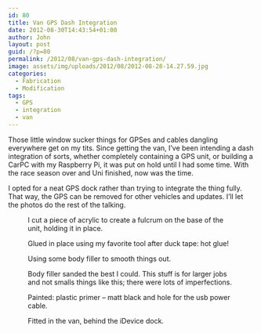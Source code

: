 ```yaml
---
id: 80
title: Van GPS Dash Integration
date: 2012-08-30T14:43:54+01:00
author: John
layout: post
guid: /?p=80
permalink: /2012/08/van-gps-dash-integration/
image: assets/img/uploads/2012/08/2012-08-28-14.27.59.jpg
categories:
  - Fabrication
  - Modification
tags:
  - GPS
  - integration
  - van
---
```

Those little window sucker things for GPSes and cables dangling everywhere get on my tits. Since getting the van, I&#8217;ve been intending a dash integration of sorts, whether completely containing a GPS unit, or building a CarPC with my Raspberry Pi, it was put on hold until I had some time. With the race season over and Uni finished, now was the time.

I opted for a neat GPS dock rather than trying to integrate the thing fully. That way, the GPS can be removed for other vehicles and updates. I&#8217;ll let the photos do the rest of the talking.

<figure class='gallery-item'> 
<img src="/assets/img/uploads/2012/08/2012-08-28-14.27.59.jpg" class="attachment-thumbnail size-thumbnail" alt="" loading="lazy" aria-describedby="gallery-2-81" />
<figcaption class='wp-caption-text gallery-caption' id='gallery-2-81'> I cut a piece of acrylic to create a fulcrum on the base of the unit, holding it in place. </figcaption></figure><figure class='gallery-item'> 

<img src="/assets/img/uploads/2012/08/2012-08-28-14.49.17.jpg" class="attachment-thumbnail size-thumbnail" alt="" loading="lazy" aria-describedby="gallery-2-82" />
<figcaption class='wp-caption-text gallery-caption' id='gallery-2-82'> Glued in place using my favorite tool after duck tape: hot glue! </figcaption></figure><figure class='gallery-item'> 

<img src="/assets/img/uploads/2012/08/2012-08-28-15.10.50.jpg" class="attachment-thumbnail size-thumbnail" alt="" loading="lazy" aria-describedby="gallery-2-83" />
<figcaption class='wp-caption-text gallery-caption' id='gallery-2-83'> Using some body filler to smooth things out. </figcaption></figure><figure class='gallery-item'> 

<img src="/assets/img/uploads/2012/08/2012-08-28-16.20.09.jpg" class="attachment-thumbnail size-thumbnail" alt="" loading="lazy" aria-describedby="gallery-2-84" />
<figcaption class='wp-caption-text gallery-caption' id='gallery-2-84'> Body filler sanded the best I could. This stuff is for larger jobs and not smalls things like this; there were lots of imperfections. </figcaption></figure><figure class='gallery-item'> 

<img src="/assets/img/uploads/2012/08/2012-08-30-13.40.21.jpg" class="attachment-thumbnail size-thumbnail" alt="" loading="lazy" aria-describedby="gallery-2-85" />
<figcaption class='wp-caption-text gallery-caption' id='gallery-2-85'> Painted: plastic primer &#8211; matt black and hole for the usb power cable. </figcaption></figure><figure class='gallery-item'> 

<img src="/assets/img/uploads/2012/08/2012-08-30-14.43.41.jpg" class="attachment-thumbnail size-thumbnail" alt="" loading="lazy" aria-describedby="gallery-2-86" />
<figcaption class='wp-caption-text gallery-caption' id='gallery-2-86'> Fitted in the van, behind the iDevice dock. </figcaption></figure>
